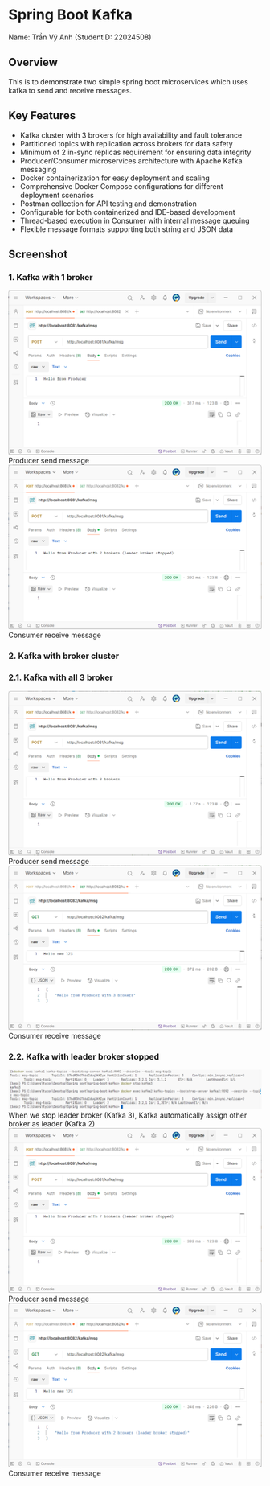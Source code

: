 # Spring Boot Kafka

Name: Trần Vỹ Anh (StudentID: 22024508)

## Overview
This is to demonstrate two simple spring boot microservices which uses kafka to send and receive messages.

## Key Features
- Kafka cluster with 3 brokers for high availability and fault tolerance
- Partitioned topics with replication across brokers for data safety
- Minimum of 2 in-sync replicas requirement for ensuring data integrity
- Producer/Consumer microservices architecture with Apache Kafka messaging
- Docker containerization for easy deployment and scaling
- Comprehensive Docker Compose configurations for different deployment scenarios
- Postman collection for API testing and demonstration
- Configurable for both containerized and IDE-based development
- Thread-based execution in Consumer with internal message queuing
- Flexible message formats supporting both string and JSON data

## Screenshot
### 1. Kafka with 1 broker
![Database](img/prod1.png)
Producer send message
![Database](img/prod2.png)
Consumer receive message

### 2. Kafka with broker cluster
### 2.1. Kafka with all 3 broker
![Database](img/prod3.png)
Producer send message
![Database](img/cons3.png)
Consumer receive message

### 2.2. Kafka with leader broker stopped
![Database](img/stop.png)
When we stop leader broker (Kafka 3), Kafka automatically assign other broker as leader (Kafka 2)
![Database](img/prod2.png)
Producer send message
![Database](img/cons2.png)
Consumer receive message